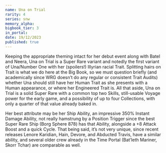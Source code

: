 ```yaml
---
name: Una on Trial
rarity: 4
series: snw
memory_alpha:
bigbook_tier: 3
in_portal:
date: 19/12/2023
published: true
---
```


Keeping the appropriate theming intact for her debut event along with Batel and Neera, Una on Trial is a Super Rare variant and notedly the first variant of Una/Number One with her (spoilers!) Illyrian racial Trait. Splitting hairs on Trait is what we do here at the Big Book, so we must question briefly (and academically since WRG doesn’t do any regular or consistent Trait Audits) whether Una should still have her Human Trait as she presents with a Human appearance, or where her Engineered Trait is. All that aside, Una on Trial is a solid Super Rare with a common top two Skills, still-usable Voyage power for the early game, and a possibility of up to four Collections, with only a quarter of that value already baked in. 

Her best attribute may be her Ship Ability, an impressive 350% Instant Damage Ability, not really hamstrung by a Position Trigger since the best Super Rare Ship (Borg Sphere 878) has that Ability, alongside a +8 Attack Boost and a quick Cycle. That being said, it’s not very unique, since recent releases Lenore Karidian, Hain, Devore, and Abducted Travis, have a similar ability, and several older crew already in the Time Portal (Bat’leth Mariner, Skorr Tchar) are comparable as well.
